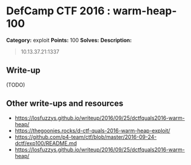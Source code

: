 # DefCamp CTF 2016 : warm-heap-100

**Category:** exploit
**Points:** 100
**Solves:**
**Description:**

> 10.13.37.21:1337

## Write-up

(TODO)

## Other write-ups and resources

* https://losfuzzys.github.io/writeup/2016/09/25/dctfquals2016-warm-heap/
* https://thegoonies.rocks/d-ctf-quals-2016-warm-heap-exploit/
* https://github.com/p4-team/ctf/blob/master/2016-09-24-dctf/exp100/README.md
* https://losfuzzys.github.io/writeup/2016/09/25/dctfquals2016-warm-heap/
